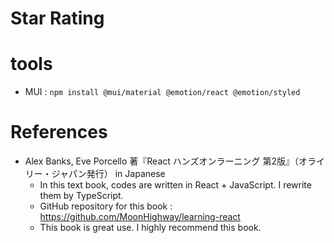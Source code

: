 # Star Rating

# tools
* MUI : `npm install @mui/material @emotion/react @emotion/styled`

# References
* Alex Banks, Eve Porcello 著『React ハンズオンラーニング 第2版』（オライリー・ジャパン発行） in Japanese
  * In this text book, codes are written in React + JavaScript. I rewrite them by TypeScript.
  * GitHub repository for this book : https://github.com/MoonHighway/learning-react
  * This book is great use. I highly recommend this book.

